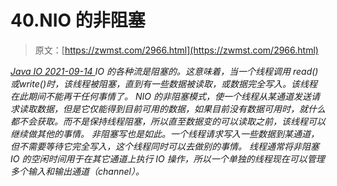 <!--yml
category: 未分类
date: 0001-01-01 00:00:00
--->

# 40.NIO 的非阻塞

> 原文：[https://zwmst.com/2966.html](https://zwmst.com/2966.html)

   [ *Java IO* ](https://zwmst.com/java-io)*[ <time datetime="2021-09-14T22:44:11+08:00"> 2021-09-14 </time> ](https://zwmst.com/2966.html)  IO 的各种流是阻塞的。这意味着，当一个线程调用 read() 或write()时，该线程被阻塞，直到有一些数据被读取，或数据完全写入。该线程在此期间不能再干任何事情了。 NIO 的非阻塞模式，使一个线程从某通道发送请求读取数据，但是它仅能得到目前可用的数据，如果目前没有数据可用时，就什么都不会获取。而不是保持线程阻塞，所以直至数据变的可以读取之前，该线程可以继续做其他的事情。 非阻塞写也是如此。一个线程请求写入一些数据到某通道，但不需要等待它完全写入，这个线程同时可以去做别的事情。 线程通常将非阻塞 IO 的空闲时间用于在其它通道上执行 IO 操作，所以一个单独的线程现在可以管理多个输入和输出通道（channel）。*
